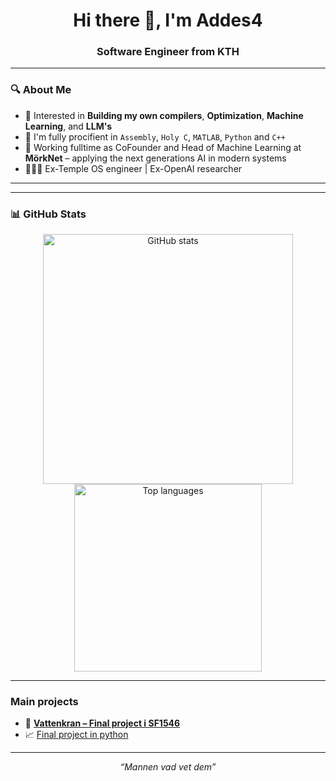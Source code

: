 <h1 align="center">Hi there 👋, I'm Addes4</h1>
<h3 align="center">Software Engineer from KTH </h3>

---

### 🔍 About Me

- 🧠 Interested in **Building my own compilers**, **Optimization**, **Machine Learning**, and **LLM's**
- 🧮 I'm fully procifient in `Assembly`, `Holy C`, `MATLAB`, `Python` and `C++`
- 🌊 Working fulltime as CoFounder and Head of Machine Learning at **MörkNet** – applying the next generations AI in modern systems
- 👨🏻‍💻 Ex-Temple OS engineer | Ex-OpenAI researcher

---
---

### 📊 GitHub Stats

<p align="center">
  <img src="https://github-readme-stats.vercel.app/api?username=addes4&show_icons=true&theme=default" alt="GitHub stats" width="400"/>
  <img src="https://github-readme-stats.vercel.app/api/top-langs/?username=addes4&layout=compact&theme=default" alt="Top languages" width="300"/>
</p>

---

### Main projects

- 🚰 [**Vattenkran – Final project i SF1546**](https://github.com/addes4/numerical-methods-final-project)
- 📈 [Final project in python](https://github.com/addes4/Python-project)

---


<p align="center">
  <i>“Mannen vad vet dem”</i>
</p>
